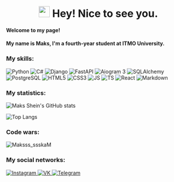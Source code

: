 <h1 align="center"><img src="https://raw.githubusercontent.com/iampavangandhi/iampavangandhi/master/gifs/Hi.gif" width="30px"> Hey! Nice to see you.</h1>

#### Welcome to my page!

#### My name is Maks, I'm a fourth-year student at ITMO University. 

### My skills:
<p>
  <img alt="Python" src="https://img.shields.io/badge/Python-3776AB?style=for-the-badge&logo=python&logoColor=white"/>
  <img alt="C#" src="https://img.shields.io/badge/C%23-239120?style=for-the-badge&logo=c-sharp&logoColor=white"/>
  <img alt="Django" src="https://img.shields.io/badge/Django-092E20?style=for-the-badge&logo=django&logoColor=white"/>
  <img alt="FastAPI" src="https://img.shields.io/badge/FastAPI-009688?style=for-the-badge&logo=fastapi&logoColor=white"/>
  <img alt="Aiogram 3" src="https://img.shields.io/badge/Aiogram 3-272F3B?style=for-the-badge&logo=telegram&logoColor=white"/>
  <img alt="SQLAlchemy" src="https://img.shields.io/badge/SQLAlchemy-4E98B8?style=for-the-badge&logo=sqlalchemy&logoColor=white"/>
  <img alt="PostgreSQL" src="https://img.shields.io/badge/PSQL-336791?style=for-the-badge&logo=postgresql&logoColor=white"/>
  <img alt="HTML5" src="https://img.shields.io/badge/html5-%2320232a.svg?style=for-the-badge&logo=html5&logoColor=%2361DAFB"/>
  <img alt="CSS3" src="https://img.shields.io/badge/CSS3-1572B6?style=for-the-badge&logo=css3&logoColor=white"/>
  <img alt="JS" src="https://img.shields.io/badge/JavaScript-F7DF1E?style=for-the-badge&logo=javascript&logoColor=black"/>
  <img alt="TS" src="https://img.shields.io/badge/TypeScript-007ACC?style=for-the-badge&logo=typescript&logoColor=white"/>
  <img alt="React" src="https://img.shields.io/badge/React-20232A?style=for-the-badge&logo=react&logoColor=61DAFB"/>
  <img alt="Markdown" src="https://img.shields.io/badge/Markdown-000000.svg?style=for-the-badge&logo=Markdown&logoColor=white"/>
   
</p>

### My statistics:

![Maks Shein's GitHub stats](https://github-readme-stats.vercel.app/api/?username=Maksss-ssskaM&show_icons=true&title_color=FF923D&icon_color=FF923D&text_color=9f9f9f&bg_color=322f2f )

![Top Langs](https://github-readme-stats.vercel.app/api/top-langs/?username=Maksss-ssskaM&show_icons=true&title_color=FF923D&icon_color=FF923D&text_color=9f9f9f&bg_color=322f2f )

### Code wars:

<p>
   <img src="https://www.codewars.com/users/Maksss_ssskaM/badges/large" alt="Maksss_ssskaM" />
</p>

### My social networks:

<a href="https://www.instagram.com/maksss_ssskam/">
   <img top="0" src="https://img.shields.io/badge/instagram-%23E4405F.svg?style=for-the-badge&logo=Instagram&logoColor=white" alt="Instagram" target="_blank" margin-left="10px">
</a>
<a href="https://vk.com/maksss_ssskam">
   <img top="0" src="https://img.shields.io/badge/VK-%231572B6.svg?style=for-the-badge&logo=Vk&logoColor=white" alt="VK" target="_blank" margin-left="10px">
</a>
<a href="https://t.me/Maksss_ssskaM">
   <img top="0" src="https://img.shields.io/badge/telegram-%2320232a.svg?style=for-the-badge&logo=Telegram&logoColor=white" alt="Telegram" target="_blank" margin-left="10px">
</a>


